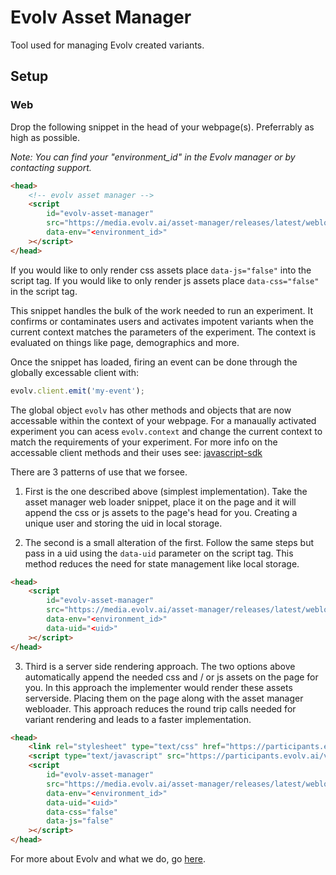 # Evolv Asset Manager

Tool used for managing Evolv created variants.

## Setup 

### Web

Drop the following snippet in the head of your webpage(s). Preferrably as high as possible. 

*Note: You can find your "environment_id" in the Evolv manager or by contacting support.*

```html
<head>
    <!-- evolv asset manager -->
    <script
        id="evolv-asset-manager"
        src="https://media.evolv.ai/asset-manager/releases/latest/webloader.min.js"
        data-env="<environment_id>"
    ></script>
</head>
```

If you would like to only render css assets place `data-js="false"` into the script tag. If you would like to only render js assets place `data-css="false"` in the script tag.

This snippet handles the bulk of the work needed to run an experiment. It confirms or contaminates users and activates impotent variants when the current context matches the parameters of the experiment. The context is evaluated on things like page, demographics and more.

Once the snippet has loaded, firing an event can be done through the globally excessable client with:

```javascript
evolv.client.emit('my-event');
```

The global object `evolv` has other methods and objects that are now accessable within the context of your webpage. For a manaually activated experiment you can acess `evolv.context` and change the current context to match the requirements of your experiment. For more info on the accessable client methods and their uses see: [javascript-sdk](https://github.com/evolv-ai/javascript-sdk)

There are 3 patterns of use that we forsee. 

1. First is the one described above (simplest implementation). Take the asset manager web loader snippet, place it on the page and it will append the css or js assets to the page's head for you. Creating a unique user and storing the uid in local storage.

2. The second is a small alteration of the first. Follow the same steps but pass in a uid using the `data-uid` parameter on the script tag. This method reduces the need for state management like local storage. 

```html
<head>
    <script
        id="evolv-asset-manager"
        src="https://media.evolv.ai/asset-manager/releases/latest/webloader.min.js"
        data-env="<environment_id>"
        data-uid="<uid>"
    ></script>
</head>
```

3. Third is a server side rendering approach. The two options above automatically append the needed css and / or js assets on the page for you. In this approach the implementer would render these assets serverside. Placing them on the page along with the asset manager webloader. This approach reduces the round trip calls needed for variant rendering and leads to a faster implementation.

```html
<head>
    <link rel="stylesheet" type="text/css" href="https://participants.evolv.ai/v1/<environment_id>/<uid>/assets.css">
    <script type="text/javascript" src="https://participants.evolv.ai/v1/<environment_id>/<uid>/assets.js"></script>
    <script
        id="evolv-asset-manager"
        src="https://media.evolv.ai/asset-manager/releases/latest/webloader.min.js"
        data-env="<environment_id>"
        data-uid="<uid>"
        data-css="false"
        data-js="false"
    ></script>
</head>
```

For more about Evolv and what we do, go [here](https://www.evolv.ai).
